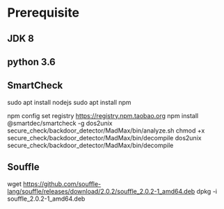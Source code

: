 # Prerequisite

## JDK 8

## python 3.6

## SmartCheck

sudo apt install nodejs
sudo apt install npm

npm config set registry https://registry.npm.taobao.org
npm install @smartdec/smartcheck -g
dos2unix secure_check/backdoor_detector/MadMax/bin/analyze.sh
chmod +x secure_check/backdoor_detector/MadMax/bin/decompile
dos2unix secure_check/backdoor_detector/MadMax/bin/decompile

## Souffle
wget https://github.com/souffle-lang/souffle/releases/download/2.0.2/souffle_2.0.2-1_amd64.deb
dpkg -i souffle_2.0.2-1_amd64.deb